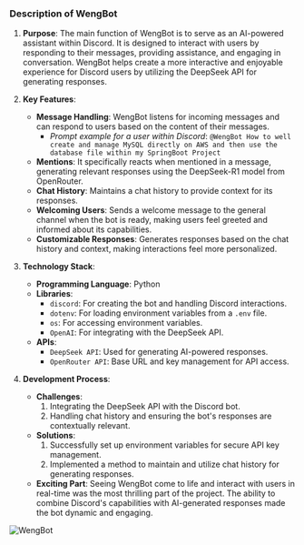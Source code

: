 ### Description of WengBot

1. **Purpose**: 
   The main function of WengBot is to serve as an AI-powered assistant within Discord. It is designed to interact with users by responding to their messages, providing assistance, and engaging in conversation. WengBot helps create a more interactive and enjoyable experience for Discord users by utilizing the DeepSeek API for generating responses.

2. **Key Features**:
   - **Message Handling**: WengBot listens for incoming messages and can respond to users based on the content of their messages.
     - *Prompt example for a user within Discord*: `@WengBot How to well create and manage MySQL directly on AWS and then use the database file within my SpringBoot Project`
   - **Mentions**: It specifically reacts when mentioned in a message, generating relevant responses using the DeepSeek-R1 model from OpenRouter.
   - **Chat History**: Maintains a chat history to provide context for its responses.
   - **Welcoming Users**: Sends a welcome message to the general channel when the bot is ready, making users feel greeted and informed about its capabilities.
   - **Customizable Responses**: Generates responses based on the chat history and context, making interactions feel more personalized.

3. **Technology Stack**:
   - **Programming Language**: Python
   - **Libraries**: 
     - `discord`: For creating the bot and handling Discord interactions.
     - `dotenv`: For loading environment variables from a `.env` file.
     - `os`: For accessing environment variables.
     - `OpenAI`: For integrating with the DeepSeek API.
   - **APIs**: 
     - `DeepSeek API`: Used for generating AI-powered responses.
     - `OpenRouter API`: Base URL and key management for API access.

4. **Development Process**:
   - **Challenges**:
     1. Integrating the DeepSeek API with the Discord bot.
     2. Handling chat history and ensuring the bot's responses are contextually relevant.
   - **Solutions**:
     1. Successfully set up environment variables for secure API key management.
     2. Implemented a method to maintain and utilize chat history for generating responses.
   - **Exciting Part**: 
     Seeing WengBot come to life and interact with users in real-time was the most thrilling part of the project. The ability to combine Discord's capabilities with AI-generated responses made the bot dynamic and engaging.

![WengBot](https://github.com/user-attachments/assets/c7bb412f-f269-4025-89d6-df0a49cbd23a)
